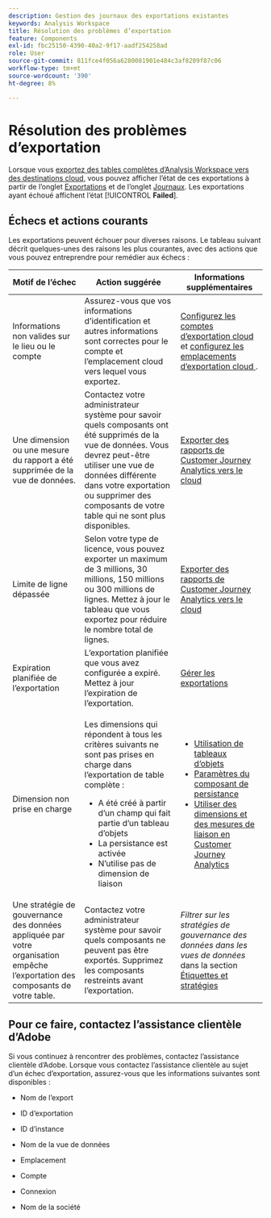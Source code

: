 ```yaml
---
description: Gestion des journaux des exportations existantes
keywords: Analysis Workspace
title: Résolution des problèmes d’exportation
feature: Components
exl-id: fbc25150-4390-40a2-9f17-aadf254258ad
role: User
source-git-commit: 811fce4f056a6280081901e484c3af8209f87c06
workflow-type: tm+mt
source-wordcount: '390'
ht-degree: 8%

---
```


# Résolution des problèmes d’exportation

Lorsque vous [exportez des tables complètes d’Analysis Workspace vers des destinations cloud](/help/analysis-workspace/export/export-cloud.md), vous pouvez afficher l’état de ces exportations à partir de l’onglet [Exportations](/help/components/exports/manage-exports.md) et de l’onglet [Journaux](/help/components/exports/manage-export-logs.md). Les exportations ayant échoué affichent l’état [!UICONTROL **Failed**].

## Échecs et actions courants

Les exportations peuvent échouer pour diverses raisons. Le tableau suivant décrit quelques-unes des raisons les plus courantes, avec des actions que vous pouvez entreprendre pour remédier aux échecs :

| Motif de l’échec | Action suggérée | Informations supplémentaires |
|---------|----------|---------|
| Informations non valides sur le lieu ou le compte | Assurez-vous que vos informations d’identification et autres informations sont correctes pour le compte et l’emplacement cloud vers lequel vous exportez. | [ Configurez les comptes d’exportation cloud ](/help/components/exports/cloud-export-accounts.md) et [ configurez les emplacements d’exportation cloud ](/help/components/exports/cloud-export-locations.md). |
| Une dimension ou une mesure du rapport a été supprimée de la vue de données. | Contactez votre administrateur système pour savoir quels composants ont été supprimés de la vue de données. Vous devrez peut-être utiliser une vue de données différente dans votre exportation ou supprimer des composants de votre table qui ne sont plus disponibles. | [Exporter des rapports de Customer Journey Analytics vers le cloud](/help/analysis-workspace/export/export-cloud.md) |
| Limite de ligne dépassée | Selon votre type de licence, vous pouvez exporter un maximum de 3 millions, 30 millions, 150 millions ou 300 millions de lignes. Mettez à jour le tableau que vous exportez pour réduire le nombre total de lignes. | [Exporter des rapports de Customer Journey Analytics vers le cloud](/help/analysis-workspace/export/export-cloud.md) |
| Expiration planifiée de l’exportation | L’exportation planifiée que vous avez configurée a expiré. Mettez à jour l’expiration de l’exportation. | [Gérer les exportations](/help/components/exports/manage-exports.md) |
| Dimension non prise en charge | <p>Les dimensions qui répondent à tous les critères suivants ne sont pas prises en charge dans l’exportation de table complète :</p> <ul><li>A été créé à partir d’un champ qui fait partie d’un tableau d’objets</li><li>La persistance est activée<li>N’utilise pas de dimension de liaison</li> | <ul><li>[Utilisation de tableaux d’objets](/help/use-cases/object-arrays.md)</li><li>[Paramètres du composant de persistance](/help/data-views/component-settings/persistence.md)<li>[Utiliser des dimensions et des mesures de liaison en Customer Journey Analytics](/help/use-cases/data-views/binding-dimensions-metrics.md)</li> |
| Une stratégie de gouvernance des données appliquée par votre organisation empêche l’exportation des composants de votre table. | Contactez votre administrateur système pour savoir quels composants ne peuvent pas être exportés. Supprimez les composants restreints avant l’exportation. | *Filtrer sur les stratégies de gouvernance des données dans les vues de données* dans la section [Étiquettes et stratégies](/help/data-views/data-governance.md) |

## Pour ce faire, contactez l’assistance clientèle d’Adobe

Si vous continuez à rencontrer des problèmes, contactez l’assistance clientèle d’Adobe. Lorsque vous contactez l’assistance clientèle au sujet d’un échec d’exportation, assurez-vous que les informations suivantes sont disponibles :

* Nom de l’export

* ID d’exportation

* ID d’instance

* Nom de la vue de données

* Emplacement

* Compte

* Connexion

* Nom de la société
